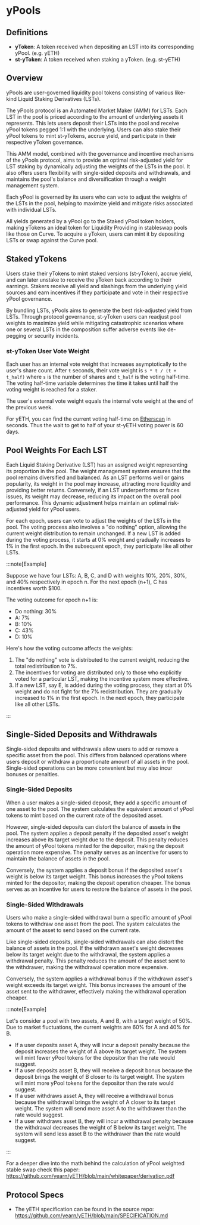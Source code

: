 # yPools

## Definitions

- **yToken**: A token received when depositing an LST into its corresponding yPool. (e.g. yETH)
- **st-yToken**: A token received when staking a yToken. (e.g. st-yETH)

## Overview

yPools are user-governed liquidity pool tokens consisting of various like-kind Liquid Staking Derivatives (LSTs).

The yPools protocol is an Automated Market Maker (AMM) for LSTs. Each LST in the pool is priced according to the amount of underlying assets it represents. This lets users deposit their LSTs into the pool and receive yPool tokens pegged 1:1 with the underlying. Users can also stake their yPool tokens to mint st-yTokens, accrue yield, and participate in their respective yToken governance.

This AMM model, combined with the governance and incentive mechanisms of the yPools protocol, aims to provide an optimal risk-adjusted yield for LST staking by dynamically adjusting the weights of the LSTs in the pool. It also offers users flexibility with single-sided deposits and withdrawals, and maintains the pool's balance and diversification through a weight management system.

Each yPool is governed by its users who can vote to adjust the weights of the LSTs in the pool, helping to maximize yield and mitigate risks associated with individual LSTs.

All yields generated by a yPool go to the Staked yPool token holders, making yTokens an ideal token for Liquidity Providing in stableswap pools like those on Curve. To acquire a yToken, users can mint it by depositing LSTs or swap against the Curve pool.

## Staked yTokens

Users stake their yTokens to mint staked versions (st-yToken), accrue yield, and can later unstake to receive the yToken back according to their earnings. Stakers receive all yield and slashings from the underlying yield sources and earn incentives if they participate and vote in their respective yPool governance.

By bundling LSTs, yPools aims to generate the best risk-adjusted yield from LSTs. Through protocol governance, st-yToken users can readjust pool weights to maximize yield while mitigating catastrophic scenarios where one or several LSTs in the composition suffer adverse events like de-pegging or security incidents.

### st-yToken User Vote Weight

Each user has an internal vote weight that increases asymptotically to the user's share count. After `t` seconds, their vote weight is `s * t / (t + t_half)` where `s` is the number of shares and `t_half` is the voting half-time. The voting half-time variable determines the time it takes until half the voting weight is reached for a staker.

The user's external vote weight equals the internal vote weight at the end of the previous week.

For yETH, you can find the current voting half-time on [Etherscan](https://etherscan.io/address/0x583019fF0f430721aDa9cfb4fac8F06cA104d0B4#readContract#F20) in seconds. Thus the wait to get to half of your st-yETH voting power is 60 days.

## Pool Weights For Each LST

Each Liquid Staking Derivative (LST) has an assigned weight representing its proportion in the pool. The weight management system ensures that the pool remains diversified and balanced. As an LST performs well or gains popularity, its weight in the pool may increase, attracting more liquidity and providing better returns. Conversely, if an LST underperforms or faces issues, its weight may decrease, reducing its impact on the overall pool performance. This dynamic adjustment helps maintain an optimal risk-adjusted yield for yPool users.

For each epoch, users can vote to adjust the weights of the LSTs in the pool. The voting process also involves a "do nothing" option, allowing the current weight distribution to remain unchanged. If a new LST is added during the voting process, it starts at 0% weight and gradually increases to 1% in the first epoch. In the subsequent epoch, they participate like all other LSTs.

:::note[Example]

Suppose we have four LSTs: A, B, C, and D with weights 10%, 20%, 30%, and 40% respectively in epoch n. For the next epoch (n+1), C has incentives worth $100.

The voting outcome for epoch n+1 is:

- Do nothing: 30%
- A: 7%
- B: 10%
- C: 43%
- D: 10%

Here's how the voting outcome affects the weights:

1. The "do nothing" vote is distributed to the current weight, reducing the total redistribution to 7%.
2. The incentives for voting are distributed only to those who explicitly voted for a particular LST, making the incentive system more effective.
3. If a new LST, say E, is added during the voting process, they start at 0% weight and do not fight for the 7% redistribution. They are gradually increased to 1% in the first epoch. In the next epoch, they participate like all other LSTs.

:::

## Single-Sided Deposits and Withdrawals

Single-sided deposits and withdrawals allow users to add or remove a specific asset from the pool. This differs from balanced operations where users deposit or withdraw a proportionate amount of all assets in the pool. Single-sided operations can be more convenient but may also incur bonuses or penalties.

### Single-Sided Deposits

When a user makes a single-sided deposit, they add a specific amount of one asset to the pool. The system calculates the equivalent amount of yPool tokens to mint based on the current rate of the deposited asset.

However, single-sided deposits can distort the balance of assets in the pool. The system applies a deposit penalty if the deposited asset's weight increases above its target weight due to the deposit. This penalty reduces the amount of yPool tokens minted for the depositor, making the deposit operation more expensive. The penalty serves as an incentive for users to maintain the balance of assets in the pool.

Conversely, the system applies a deposit bonus if the deposited asset's weight is below its target weight. This bonus increases the yPool tokens minted for the depositor, making the deposit operation cheaper. The bonus serves as an incentive for users to restore the balance of assets in the pool.

### Single-Sided Withdrawals

Users who make a single-sided withdrawal burn a specific amount of yPool tokens to withdraw one asset from the pool. The system calculates the amount of the asset to send based on the current rate.

Like single-sided deposits, single-sided withdrawals can also distort the balance of assets in the pool. If the withdrawn asset's weight decreases below its target weight due to the withdrawal, the system applies a withdrawal penalty. This penalty reduces the amount of the asset sent to the withdrawer, making the withdrawal operation more expensive.

Conversely, the system applies a withdrawal bonus if the withdrawn asset's weight exceeds its target weight. This bonus increases the amount of the asset sent to the withdrawer, effectively making the withdrawal operation cheaper.

:::note[Example]

Let's consider a pool with two assets, A and B, with a target weight of 50%. Due to market fluctuations, the current weights are 60% for A and 40% for B.

- If a user deposits asset A, they will incur a deposit penalty because the deposit increases the weight of A above its target weight. The system will mint fewer yPool tokens for the depositor than the rate would suggest.
- If a user deposits asset B, they will receive a deposit bonus because the deposit brings the weight of B closer to its target weight. The system will mint more yPool tokens for the depositor than the rate would suggest.
- If a user withdraws asset A, they will receive a withdrawal bonus because the withdrawal brings the weight of A closer to its target weight. The system will send more asset A to the withdrawer than the rate would suggest.
- If a user withdraws asset B, they will incur a withdrawal penalty because the withdrawal decreases the weight of B below its target weight. The system will send less asset B to the withdrawer than the rate would suggest.

:::

For a deeper dive into the math behind the calculation of yPool weighted stable swap check this paper: https://github.com/yearn/yETH/blob/main/whitepaper/derivation.pdf

## Protocol Specs

- The yETH specification can be found in the source repo: https://github.com/yearn/yETH/blob/main/SPECIFICATION.md
